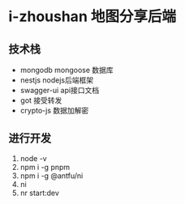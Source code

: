 # i-zhoushan 地图分享后端


## 技术栈

- mongodb mongoose 数据库
- nestjs nodejs后端框架
- swagger-ui api接口文档
- got 接受转发
- crypto-js 数据加解密

## 进行开发

1. node -v
2. npm i -g pnpm
3. npm i -g @antfu/ni
4. ni 
5. nr start:dev
